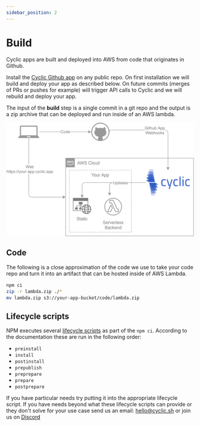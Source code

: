 ```yaml
---
sidebar_position: 2
---
```


# Build

Cyclic apps are built and deployed into AWS from code that originates in Github.

Install the [Cyclic Github app](https://github.com/apps/cyclic-app) on any public repo. On first installation we will build and deploy your app as described below. On future commits (merges of PRs or pushes for example) will trigger API calls to Cyclic and we will rebuild and deploy your app.

The input of the **build** step is a single commit in a git repo and the output is a zip archive that can be deployed and run inside of an AWS lambda.

<div style={{textAlign: 'center'}}>

![Cyclic Github app installation API call pattern](/img/diagram/build-process.drawio.png "Cyclic Github app installation")

</div>

## Code

The following is a close approximation of the code we use to take your code repo and turn it into an artifact that can be hosted inside of AWS Lambda.

```bash
npm ci
zip -r lambda.zip ./*
mv lambda.zip s3://your-app-bucket/code/lambda.zip
```

## Lifecycle scripts

NPM executes several [lifecycle scripts](https://docs.npmjs.com/cli/v7/using-npm/scripts#npm-ci) as part of the `npm ci`. According to the documentation these are run in the following order:

- `preinstall`
- `install`
- `postinstall`
- `prepublish`
- `preprepare`
- `prepare`
- `postprepare`

If you have particular needs try putting it into the appropriate lifecycle script. If you have needs beyond what these lifecycle scripts can provide or they don't solve for your use case send us an email: <hello@cyclic.sh> or join us on [Discord](https://discord.gg/huhcqxXCbE)
